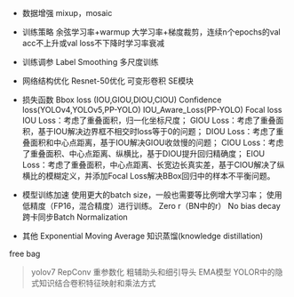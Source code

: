 - 数据增强
mixup，mosaic

- 训练策略
余弦学习率+warmup
大学习率+梯度裁剪，连续n个epochs的val acc不上升或val loss不下降时学习率衰减

- 训练调参
Label Smoothing
多尺度训练

- 网络结构优化
Resnet-50优化
可变形卷积 
SE模块

- 损失函数
Bbox loss (IOU,GIOU,DIOU,CIOU)
Confidence loss(YOLOv4,YOLOv5,PP-YOLO)
IOU_Aware_Loss(PP-YOLO)
Focal loss
IOU Loss：考虑了重叠面积，归一化坐标尺度；
GIOU Loss：考虑了重叠面积，基于IOU解决边界框不相交时loss等于0的问题；
DIOU Loss：考虑了重叠面积和中心点距离，基于IOU解决GIOU收敛慢的问题；
CIOU Loss：考虑了重叠面积、中心点距离、纵横比，基于DIOU提升回归精确度；
EIOU Loss：考虑了重叠面积，中心点距离、长宽边长真实差，基于CIOU解决了纵横比的模糊定义，并添加Focal Loss解决BBox回归中的样本不平衡问题。

- 模型训练加速
使用更大的batch size，一般也需要等比例增大学习率；
使用低精度（FP16，混合精度）进行训练。
Zero r（BN中的r）
No bias decay
跨卡同步Batch Normalization

- 其他
Exponential Moving Average
知识蒸馏(knowledge distillation)

free bag
>yolov7
>RepConv 重参数化
>粗辅助头和细引导头
>EMA模型
>YOLOR中的隐式知识结合卷积特征映射和乘法方式